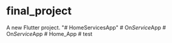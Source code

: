# final_project

A new Flutter project.
"# HomeServicesApp" 
#   O n _ S e r v i c e _ A p p  
 #   O n _ S e r v i c e _ A p p  
 #   H o m e _ A p p  
 #   t e s t  
 